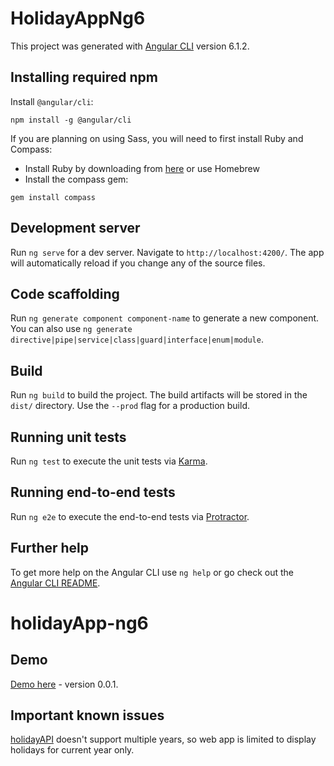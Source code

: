 # HolidayAppNg6

This project was generated with [Angular CLI](https://github.com/angular/angular-cli) version 6.1.2.

## Installing required npm

Install `@angular/cli`:
```
npm install -g @angular/cli
```

If you are planning on using Sass, you will need to first install Ruby and Compass:
- Install Ruby by downloading from [here](http://rubyinstaller.org/downloads/) or use Homebrew
- Install the compass gem:
```
gem install compass
```

## Development server

Run `ng serve` for a dev server. Navigate to `http://localhost:4200/`. The app will automatically reload if you change any of the source files.

## Code scaffolding

Run `ng generate component component-name` to generate a new component. You can also use `ng generate directive|pipe|service|class|guard|interface|enum|module`.

## Build

Run `ng build` to build the project. The build artifacts will be stored in the `dist/` directory. Use the `--prod` flag for a production build.

## Running unit tests

Run `ng test` to execute the unit tests via [Karma](https://karma-runner.github.io).

## Running end-to-end tests

Run `ng e2e` to execute the end-to-end tests via [Protractor](http://www.protractortest.org/).

## Further help

To get more help on the Angular CLI use `ng help` or go check out the [Angular CLI README](https://github.com/angular/angular-cli/blob/master/README.md).
# holidayApp-ng6

## Demo

[Demo here](https://steven-github.github.io/holidayApp-ng6/) - version 0.0.1.

## Important known issues

[holidayAPI](http://holidayapi.com/) doesn't support multiple years, so web app is limited to display holidays for current year only.
